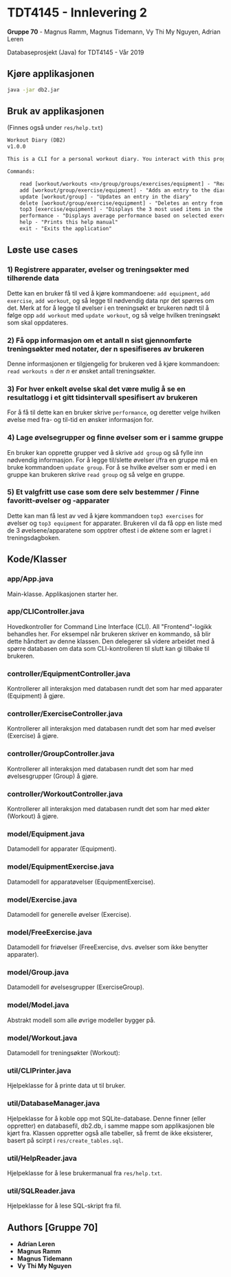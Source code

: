 # TDT4145 - Innlevering 2

**Gruppe 70** - Magnus Ramm, Magnus Tidemann, Vy Thi My Nguyen, Adrian Leren

Databaseprosjekt (Java) for TDT4145 - Vår 2019

## Kjøre applikasjonen

```sh
java -jar db2.jar
```

## Bruk av applikasjonen

(Finnes også under ```res/help.txt```)

```txt
Workout Diary (DB2)
v1.0.0

This is a CLI for a personal workout diary. You interact with this program by entering commands.

Commands:

    read [workout/workouts <n>/group/groups/exercises/equipment] - "Reads entries from the diary"
    add [workout/group/exercise/equipment] - "Adds an entry to the diary"
    update [workout/group] - "Updates an entry in the diary"
    delete [workout/group/exercise/equipment] - "Deletes an entry from the diary"
    top3 [exercise/equipment] - "Displays the 3 most used items in the diary"
    performance - "Displays average performance based on selected exercise"
    help - "Prints this help manual"
    exit - "Exits the application"
```

## Løste use cases

### 1) Registrere apparater, øvelser og treningsøkter med tilhørende data

Dette kan en bruker få til ved å kjøre kommandoene: ```add equipment```, ```add exercise```, ```add workout```, og så legge til nødvendig data npr det spørres om det. Merk at for å legge til øvelser i en treningsøkt er brukeren nødt til å følge opp ```add workout``` med ```update workout```, og så velge hvilken treningsøkt som skal oppdateres.

### 2) Få opp informasjon om et antall n sist gjennomførte treningsøkter med notater, der n spesifiseres av brukeren

Denne informasjonen er tilgjengelig for brukeren ved å kjøre kommandoen: ```read workouts n``` der *n* er ønsket antall treningsøkter.

### 3) For hver enkelt øvelse skal det være mulig å se en resultatlogg i et gitt tidsintervall spesifisert av brukeren

For å få til dette kan en bruker skrive ```performance```, og deretter velge hvilken øvelse med fra- og til-tid en ønsker informasjon for.

### 4) Lage øvelsegrupper og finne øvelser som er i samme gruppe

En bruker kan opprette grupper ved å skrive ```add group``` og så fylle inn nødvendig informasjon. For å legge til/slette øvelser i/fra en gruppe må en bruke kommandoen ```update group```. For å se hvilke øvelser som er med i en gruppe kan brukeren skrive ```read group``` og så velge en gruppe.

### 5) Et valgfritt use case som dere selv bestemmer / Finne favoritt-øvelser og -apparater

Dette kan man få lest av ved å kjøre kommandoen ```top3 exercises``` for øvelser og ```top3 equipment``` for apparater. Brukeren vil da få opp en liste med de 3 øvelsene/apparatene som opptrer oftest i de øktene som er lagret i treningsdagboken.

## Kode/Klasser

### app/App.java

Main-klasse. Applikasjonen starter her.

### app/CLIController.java

Hovedkontroller for Command Line Interface (CLI). All "Frontend"-logikk behandles her. For eksempel når brukeren skriver en kommando, så blir dette håndtert av denne klassen. Den delegerer så videre arbeidet med å spørre databasen om data som CLI-kontrolleren til slutt kan gi tilbake til brukeren.

### controller/EquipmentController.java

Kontrollerer all interaksjon med databasen rundt det som har med apparater (Equipment) å gjøre.

### controller/ExerciseController.java

Kontrollerer all interaksjon med databasen rundt det som har med øvelser (Exercise) å gjøre.

### controller/GroupController.java

Kontrollerer all interaksjon med databasen rundt det som har med øvelsesgrupper (Group) å gjøre.

### controller/WorkoutController.java

Kontrollerer all interaksjon med databasen rundt det som har med økter (Workout) å gjøre.

### model/Equipment.java

Datamodell for apparater (Equipment).

### model/EquipmentExercise.java

Datamodell for apparatøvelser (EquipmentExercise).

### model/Exercise.java

Datamodell for generelle øvelser (Exercise).

### model/FreeExercise.java

Datamodell for friøvelser (FreeExercise, dvs. øvelser som ikke benytter apparater).

### model/Group.java

Datamodell for øvelsesgrupper (ExerciseGroup).

### model/Model.java

Abstrakt modell som alle øvrige modeller bygger på.

### model/Workout.java

Datamodell for treningsøkter (Workout):

### util/CLIPrinter.java

Hjelpeklasse for å printe data ut til bruker.

### util/DatabaseManager.java

Hjelpeklasse for å koble opp mot SQLite-database. Denne finner (eller oppretter) en databasefil, db2.db, i samme mappe som applikasjonen ble kjørt fra. Klassen oppretter også alle tabeller, så fremt de ikke eksisterer, basert på scirpt i ```res/create_tables.sql```.

### util/HelpReader.java

Hjelpeklasse for å lese brukermanual fra ```res/help.txt```.

### util/SQLReader.java

Hjelpeklasse for å lese SQL-skript fra fil.

## Authors [Gruppe 70]

* **Adrian Leren**
* **Magnus Ramm**
* **Magnus Tidemann**
* **Vy Thi My Nguyen**